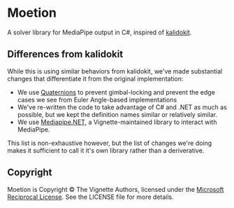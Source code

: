 # Moetion

A solver library for MediaPipe output in C#, inspired of [kalidokit](https://github.com/yeemachine/kalidokit). 

## Differences from kalidokit

While this is using similar behaviors from kalidokit, we've made substantial changes that differentiate it from the original implementation:

- We use [Quaternions](https://www.allaboutcircuits.com/technical-articles/dont-get-lost-in-deep-space-understanding-quaternions/) to prevent gimbal-locking and prevent the edge cases we see from Euler Angle-based implementations
- We've re-written the code to take advantage of C# and .NET as much as possible, but we kept the definition names similar or relatively similar.
- We use [Mediapipe.NET](https://github.com/vignetteapp/Akihabara), a Vignette-maintained library to interact with MediaPipe.

This list is non-exhaustive however, but the list of changes we're doing makes it sufficient to call it it's own library rather than a deriverative.

## Copyright

Moetion is Copyright &copy; The Vignette Authors, licensed under the [Microsoft Reciprocal License](https://opensource.org/licenses/MS-RL). See the LICENSE file for more details.
